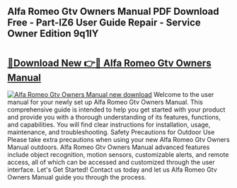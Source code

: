 ## Alfa Romeo Gtv Owners Manual PDF Download Free - Part-lZ6 User Guide Repair - Service Owner Edition 9q1lY

# <h2><a href="http://cf26376.oget.top/?id=Alfa+Romeo+Gtv+Owners+Manual">🔗Download New 👉🔴 Alfa Romeo Gtv Owners Manual</a></h2>

[![Alfa Romeo Gtv Owners Manual new download](https://i.imgur.com/5g1atiW.png)](http://cf26376.oget.top/?id=Alfa+Romeo+Gtv+Owners+Manual)
Welcome to the user manual for your newly set up Alfa Romeo Gtv Owners Manual. This comprehensive guide is intended to help you get started with your product and provide you with a thorough understanding of its features, functions, and capabilities. You will find clear instructions for installation, usage, maintenance, and troubleshooting. Safety Precautions for Outdoor Use Please take extra precautions when using your new Alfa Romeo Gtv Owners Manual outdoors. Alfa Romeo Gtv Owners Manual advanced features include object recognition, motion sensors, customizable alerts, and remote access, all of which can be accessed and customized through the user interface. Let's Get Started! Contact us today and let us Alfa Romeo Gtv Owners Manual guide you through the process.
